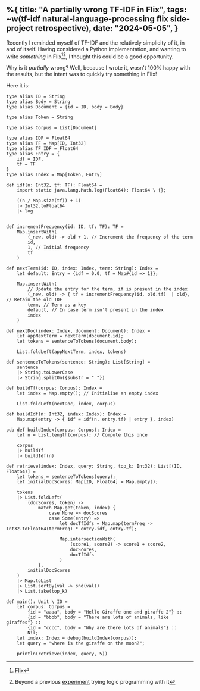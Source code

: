 %{
    title: "A partially wrong TF-IDF in Flix",
    tags: ~w(tf-idf natural-language-processing flix side-project retrospective),
    date: "2024-05-05",
}
---
Recently I reminded myself of TF-IDF and the relatively simplicity of it, in and of itself. Having considered a Python implementation, and wanting to write _something_ in Flix[^1][^2], I thought this could be a good opportunity.

Why is it _partially_ wrong? Well, because I wrote it, wasn't 100% happy with the results, but the intent was to quickly try something in Flix!

Here it is:

```flix
type alias ID = String
type alias Body = String
type alias Document = {id = ID, body = Body}

type alias Token = String

type alias Corpus = List[Document]

type alias IDF = Float64
type alias TF = Map[ID, Int32]
type alias TF_IDF = Float64
type alias Entry = {
    idf = IDF,
    tf = TF
}
type alias Index = Map[Token, Entry]

def idf(n: Int32, tf: TF): Float64 =
    import static java.lang.Math.log(Float64): Float64 \ {};

    ((n / Map.size(tf)) + 1)
    |> Int32.toFloat64
    |> log


def incrementFrequency(id: ID, tf: TF): TF =
    Map.insertWith(
        (_new, old) -> old + 1, // Increment the frequency of the term
        id,
        1, // Initial frequency
        tf
    )

def nextTerm(id: ID, index: Index, term: String): Index =
    let default: Entry = {idf = 0.0, tf = Map#{id => 1}};

    Map.insertWith(
        // Update the entry for the term, if is present in the index
        (_new, old) -> { tf = incrementFrequency(id, old.tf)  | old}, // Retain the old IDF
        term, // Term as a key
        default, // In case term isn't present in the index
        index
    )

def nextDoc(index: Index, document: Document): Index =
    let appNextTerm = nextTerm(document.id);
    let tokens = sentenceToTokens(document.body);

    List.foldLeft(appNextTerm, index, tokens)

def sentenceToTokens(sentence: String): List[String] =
    sentence
    |> String.toLowerCase
    |> String.splitOn({substr = " "})

def buildTf(corpus: Corpus): Index =
    let index = Map.empty(); // Initialise an empty index

    List.foldLeft(nextDoc, index, corpus)

def buildIdf(n: Int32, index: Index): Index =
    Map.map(entry -> { idf = idf(n, entry.tf) | entry }, index)

pub def buildIndex(corpus: Corpus): Index =
    let n = List.length(corpus); // Compute this once

    corpus
    |> buildTf
    |> buildIdf(n)

def retrieve(index: Index, query: String, top_k: Int32): List[(ID, Float64)] =
    let tokens = sentenceToTokens(query);
    let initialDocScores: Map[ID, Float64] = Map.empty();

    tokens
    |> List.foldLeft(
        (docScores, token) ->
            match Map.get(token, index) {
                case None => docScores
                case Some(entry) =>
                    let docTfIdfs = Map.map(termFreq -> Int32.toFloat64(termFreq) * entry.idf, entry.tf);

                    Map.intersectionWith(
                        (score1, score2) -> score1 + score2,
                        docScores,
                        docTfIdfs
                    )
            },
        initialDocScores
    )
    |> Map.toList
    |> List.sortBy(val -> snd(val))
    |> List.take(top_k)

def main(): Unit \ IO =
    let corpus: Corpus =
        {id = "aaaa", body = "Hello Giraffe one and giraffe 2"} ::
        {id = "bbbb", body = "There are lots of animals, like giraffes"} ::
        {id = "cccc", body = "Why are there lots of animals"} ::
        Nil;
    let index: Index = debug(buildIndex(corpus));
    let query = "where is the giraffe on the moon?";

    println(retrieve(index, query, 5))
```

[^1]: [Flix](https://flix.dev)

[^2]: Beyond a previous [experiment](@/blog/programming_imperative_to_functional_to_logic) trying logic programming with it
